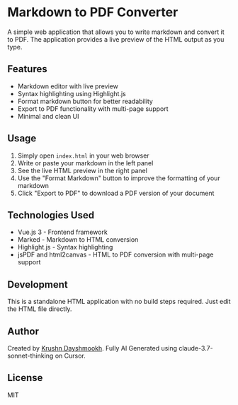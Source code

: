 # Markdown to PDF Converter

A simple web application that allows you to write markdown and convert it to PDF. The application provides a live preview of the HTML output as you type.

## Features

- Markdown editor with live preview
- Syntax highlighting using Highlight.js
- Format markdown button for better readability
- Export to PDF functionality with multi-page support
- Minimal and clean UI

## Usage

1. Simply open `index.html` in your web browser
2. Write or paste your markdown in the left panel
3. See the live HTML preview in the right panel
4. Use the "Format Markdown" button to improve the formatting of your markdown
5. Click "Export to PDF" to download a PDF version of your document

## Technologies Used

- Vue.js 3 - Frontend framework
- Marked - Markdown to HTML conversion
- Highlight.js - Syntax highlighting
- jsPDF and html2canvas - HTML to PDF conversion with multi-page support

## Development

This is a standalone HTML application with no build steps required. Just edit the HTML file directly.

## Author

Created by [Krushn Dayshmookh](https://github.com/krushndayshmookh). Fully AI Generated using claude-3.7-sonnet-thinking on Cursor.

## License

MIT
